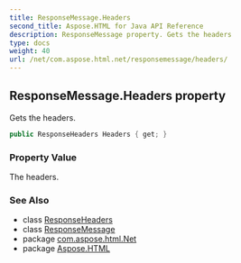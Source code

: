 ```yaml
---
title: ResponseMessage.Headers
second_title: Aspose.HTML for Java API Reference
description: ResponseMessage property. Gets the headers
type: docs
weight: 40
url: /net/com.aspose.html.net/responsemessage/headers/
---
```

## ResponseMessage.Headers property

Gets the headers.

```java
public ResponseHeaders Headers { get; }
```

### Property Value

The headers.

### See Also

* class [ResponseHeaders](../../responseheaders/)
* class [ResponseMessage](../)
* package [com.aspose.html.Net](../../responsemessage/)
* package [Aspose.HTML](../../../)
